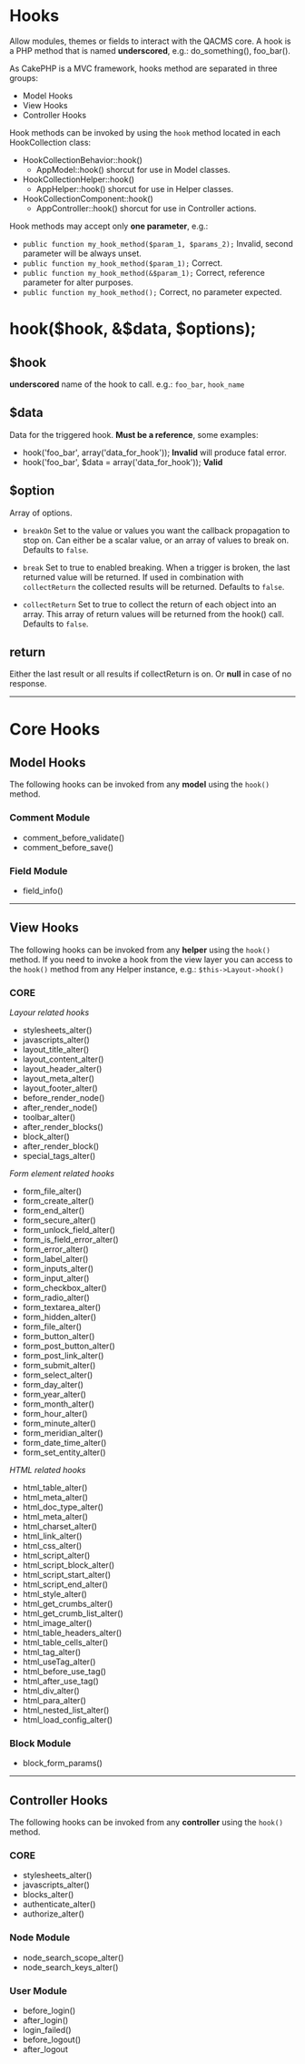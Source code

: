 Hooks
=====

Allow modules, themes or fields to interact with the QACMS core. A hook is a PHP method that is named **underscored**, e.g.: do_something(), foo_bar().

As CakePHP is a MVC framework, hooks method are separated in three groups:

* Model Hooks
* View Hooks
* Controller Hooks

Hook methods can be invoked by using the `hook` method located in each HookCollection class:

* HookCollectionBehavior::hook()
    * AppModel::hook() shorcut for use in Model classes.
* HookCollectionHelper::hook()
    * AppHelper::hook() shorcut for use in Helper classes.
* HookCollectionComponent::hook()
    * AppController::hook() shorcut for use in Controller actions.

Hook methods may accept only **one parameter**, e.g.:

* `public function my_hook_method($param_1, $params_2);` Invalid, second parameter will be always unset.
* `public function my_hook_method($param_1);` Correct.
* `public function my_hook_method(&$param_1);` Correct, reference parameter for alter purposes.
* `public function my_hook_method();` Correct, no parameter expected.


hook($hook, &$data, $options);
==============================

$hook
-----

**underscored** name of the hook to call. e.g.: `foo_bar`, `hook_name`

$data
-----

Data for the triggered hook. **Must be a reference**, some examples:

* hook('foo_bar', array('data_for_hook')); **Invalid** will produce fatal error.
* hook('foo_bar', $data = array('data_for_hook')); **Valid**

$option
-------

Array of options.

- `breakOn` Set to the value or values you want the callback propagation to stop on.
   Can either be a scalar value, or an array of values to break on.
   Defaults to `false`.

- `break` Set to true to enabled breaking. When a trigger is broken, the last returned value
   will be returned.  If used in combination with `collectReturn` the collected results will be returned.
   Defaults to `false`.

- `collectReturn` Set to true to collect the return of each object into an array.
   This array of return values will be returned from the hook() call. Defaults to `false`.

return
------

Either the last result or all results if collectReturn is on. Or **null** in case of no response.


***

Core Hooks
==========

Model Hooks
-----------

The following hooks can be invoked from any **model** using the `hook()` method.

### Comment Module
* comment_before_validate()
* comment_before_save()

### Field Module
* field_info()


***


View Hooks
----------

The following hooks can be invoked from any **helper** using the `hook()` method.
If you need to invoke a hook from the view layer you can access to the `hook()` method from any Helper instance, e.g.: `$this->Layout->hook()`


### CORE

*Layour related hooks*

* stylesheets_alter()
* javascripts_alter()
* layout_title_alter()
* layout_content_alter()
* layout_header_alter()
* layout_meta_alter()
* layout_footer_alter()
* before_render_node()
* after_render_node()
* toolbar_alter()
* after_render_blocks()
* block_alter()
* after_render_block()
* special_tags_alter()

*Form element related hooks*

* form_file_alter()
* form_create_alter()
* form_end_alter()
* form_secure_alter()
* form_unlock_field_alter()
* form_is_field_error_alter()
* form_error_alter()
* form_label_alter()
* form_inputs_alter()
* form_input_alter()
* form_checkbox_alter()
* form_radio_alter()
* form_textarea_alter()
* form_hidden_alter()
* form_file_alter()
* form_button_alter()
* form_post_button_alter()
* form_post_link_alter()
* form_submit_alter()
* form_select_alter()
* form_day_alter()
* form_year_alter()
* form_month_alter()
* form_hour_alter()
* form_minute_alter()
* form_meridian_alter()
* form_date_time_alter()
* form_set_entity_alter()

*HTML related hooks*

* html_table_alter()
* html_meta_alter()
* html_doc_type_alter()
* html_meta_alter()
* html_charset_alter()
* html_link_alter()
* html_css_alter()
* html_script_alter()
* html_script_block_alter()
* html_script_start_alter()
* html_script_end_alter()
* html_style_alter()
* html_get_crumbs_alter()
* html_get_crumb_list_alter()
* html_image_alter()
* html_table_headers_alter()
* html_table_cells_alter()
* html_tag_alter()
* html_useTag_alter()
* html_before_use_tag()
* html_after_use_tag()
* html_div_alter()
* html_para_alter()
* html_nested_list_alter()
* html_load_config_alter()

### Block Module
* block_form_params()


***


Controller Hooks
----------------

The following hooks can be invoked from any **controller** using the `hook()` method.


### CORE
* stylesheets_alter()
* javascripts_alter()
* blocks_alter()
* authenticate_alter()
* authorize_alter()

### Node Module
* node_search_scope_alter()
* node_search_keys_alter()

### User Module
* before_login()
* after_login()
* login_failed()
* before_logout()
* after_logout